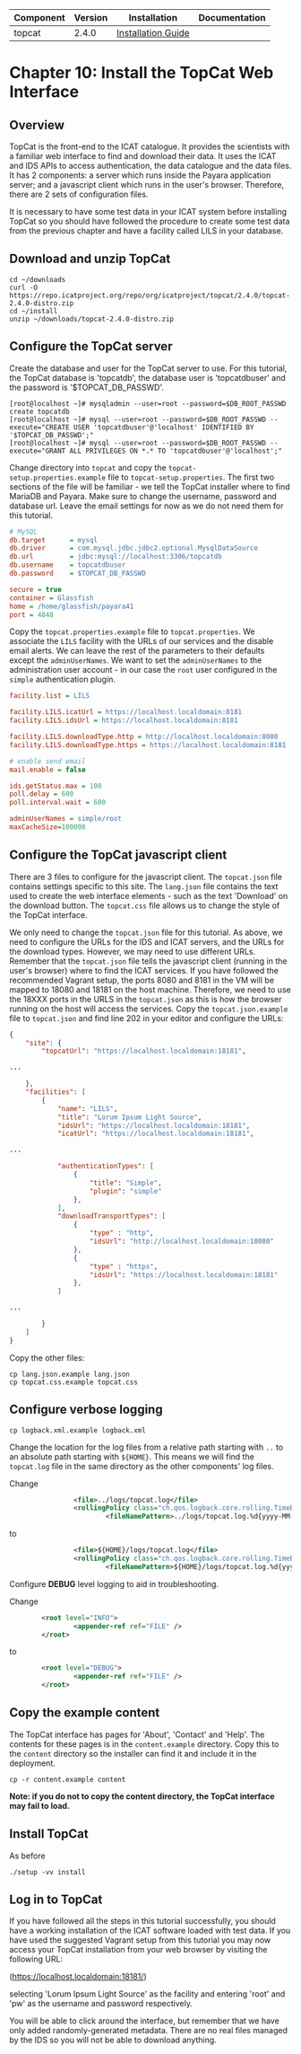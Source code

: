 | Component | Version | Installation                                                                            | Documentation |
| --------- | ------- | ------------                                                                            | ------------- |
| topcat    | 2.4.0   | [Installation Guide](https://repo.icatproject.org/site/topcat/2.4.0/installation.html)  | |

Chapter 10: Install the TopCat Web Interface
===========================================

Overview
--------

TopCat is the front-end to the ICAT catalogue. It provides the scientists with a familiar web interface to find and download their data. It uses the ICAT and IDS APIs to access authentication, the data catalogue and the data files. It has 2 components: a server which runs inside the Payara application server; and a javascript client which runs in the user's browser. Therefore, there are 2 sets of configuration files.

It is necessary to have some test data in your ICAT system before installing TopCat so you should have followed the procedure to create some test data from the previous chapter and have a facility called LILS in your database.

Download and unzip TopCat
-------------------------

```Shell
cd ~/downloads
curl -O https://repo.icatproject.org/repo/org/icatproject/topcat/2.4.0/topcat-2.4.0-distro.zip
cd ~/install
unzip ~/downloads/topcat-2.4.0-distro.zip
```

Configure the TopCat server
---------------------------

Create the database and user for the TopCat server to use. For this tutorial, the TopCat database is 'topcatdb', the database user is 'topcatdbuser' and the password is '$TOPCAT_DB_PASSWD'.

```Shell
[root@localhost ~]# mysqladmin --user=root --password=$DB_ROOT_PASSWD create topcatdb
[root@localhost ~]# mysql --user=root --password=$DB_ROOT_PASSWD --execute="CREATE USER 'topcatdbuser'@'localhost' IDENTIFIED BY '$TOPCAT_DB_PASSWD';"
[root@localhost ~]# mysql --user=root --password=$DB_ROOT_PASSWD --execute="GRANT ALL PRIVILEGES ON *.* TO 'topcatdbuser'@'localhost';"
```

Change directory into `topcat` and copy the `topcat-setup.properties.example` file to `topcat-setup.properties`. The first two sections of the file will be familiar - we tell the TopCat installer where to find MariaDB and Payara. Make sure to change the username, password and database url. Leave the email settings for now as we do not need them for this tutorial.
```INI
# MySQL
db.target      = mysql
db.driver      = com.mysql.jdbc.jdbc2.optional.MysqlDataSource
db.url         = jdbc:mysql://localhost:3306/topcatdb
db.username    = topcatdbuser
db.password    = $TOPCAT_DB_PASSWD

secure = true
container = Glassfish
home = /home/glassfish/payara41
port = 4848
```

Copy the `topcat.properties.example` file to `topcat.properties`. We associate the `LILS` facility with the URLs of our services and the disable email alerts. We can leave the rest of the parameters to their defaults except the `adminUserNames`. We want to set the `adminUserNames` to the administration user account - in our case the `root` user configured in the `simple` authentication plugin.
```INI
facility.list = LILS

facility.LILS.icatUrl = https://localhost.localdomain:8181
facility.LILS.idsUrl = https://localhost.localdomain:8181

facility.LILS.downloadType.http = http://localhost.localdomain:8080
facility.LILS.downloadType.https = https://localhost.localdomain:8181

# enable send email
mail.enable = false

ids.getStatus.max = 100
poll.delay = 600
poll.interval.wait = 600

adminUserNames = simple/root
maxCacheSize=100000
```

Configure the TopCat javascript client
--------------------------------------

There are 3 files to configure for the javascript client. The `topcat.json` file contains settings specific to this site. The `lang.json` file contains the text used to create the web interface elements - such as the text 'Download' on the download button. The `topcat.css` file allows us to change the style of the TopCat interface.

We only need to change the `topcat.json` file for this tutorial. As above, we need to configure the URLs for the IDS and ICAT servers, and the URLs for the download types. However, we may need to use different URLs. Remember that the `topcat.json` file tells the javascript client (running in the user's browser) where to find the ICAT services. If you have followed the recommended Vagrant setup, the ports 8080 and 8181 in the VM will be mapped to 18080 and 18181 on the host machine. Therefore, we need to use the 18XXX ports in the URLS in the `topcat.json` as this is how the browser running on the host will access the services. Copy the `topcat.json.example` file to `topcat.json` and find line 202 in your editor and configure the URLs:

```JSON
{
    "site": {
        "topcatUrl": "https://localhost.localdomain:18181",

...

    },
    "facilities": [
        {
            "name": "LILS",
            "title": "Lorum Ipsum Light Source",
            "idsUrl": "https://localhost.localdomain:18181",
            "icatUrl": "https://localhost.localdomain:18181",

...

            "authenticationTypes": [
                {
                    "title": "Simple",
                    "plugin": "simple"
                },
            ],
            "downloadTransportTypes": [
                {
                    "type" : "http",
                    "idsUrl": "http://localhost.localdomain:18080"
                },
                {
                    "type" : "https",
                    "idsUrl": "https://localhost.localdomain:18181"
                },
            ]

...

        }
    ]
}
```

Copy the other files:
```Shell
cp lang.json.example lang.json
cp topcat.css.example topcat.css
```

Configure verbose logging
-------------------------

```Shell
cp logback.xml.example logback.xml
```

Change the location for the log files from a relative path starting with `..` to an absolute path starting with `${HOME}`. This means we will find the `topcat.log` file in the same directory as the other components' log files.

Change
```XML
                <file>../logs/topcat.log</file>
                <rollingPolicy class="ch.qos.logback.core.rolling.TimeBasedRollingPolicy">
                        <fileNamePattern>../logs/topcat.log.%d{yyyy-MM-dd}.%i.zip
```
to
```XML
                <file>${HOME}/logs/topcat.log</file>
                <rollingPolicy class="ch.qos.logback.core.rolling.TimeBasedRollingPolicy">
                        <fileNamePattern>${HOME}/logs/topcat.log.%d{yyyy-MM-dd}.%i.zip
```

Configure **DEBUG** level logging to aid in troubleshooting.


Change

```XML
        <root level="INFO">
                <appender-ref ref="FILE" />
        </root>
```
to
```XML
        <root level="DEBUG">
                <appender-ref ref="FILE" />
        </root>
```

Copy the example content
------------------------

The TopCat interface has pages for 'About', 'Contact' and 'Help'. The contents for these pages is in the `content.example` directory. Copy this to the `content` directory so the installer can find it and include it in the deployment.

```Shell
cp -r content.example content
```

**Note: if you do not to copy the content directory, the TopCat interface may fail to load.**

Install TopCat
--------------
As before
```Shell
./setup -vv install
```

Log in to TopCat
----------------

If you have followed all the steps in this tutorial successfully, you should have a working installation of the ICAT software loaded with test data. If you have used the suggested Vagrant setup from this tutorial you may now access your TopCat installation from your web browser by visiting the following URL:

(https://localhost.localdomain:18181/)

selecting 'Lorum Ipsum Light Source' as the facility and entering 'root' and 'pw' as the username and password respectively.

You will be able to click around the interface, but remember that we have only added randomly-generated metadata. There are no real files managed by the IDS so you will not be able to download anything.
